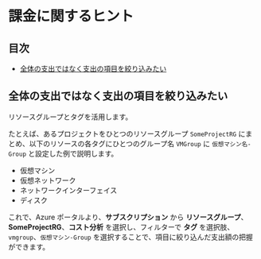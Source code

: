 # 課金に関するヒント

## 目次

- [全体の支出ではなく支出の項目を絞り込みたい](#q-filter)

## <a id="q-filter">全体の支出ではなく支出の項目を絞り込みたい</a>

リソースグループとタグを活用します。

たとえば、あるプロジェクトをひとつのリソースグループ `SomeProjectRG` にまとめ、以下のリソースの各タグにひとつのグループ名 `VMGroup` に `仮想マシン名-Group` と設定した例で説明します。

- 仮想マシン
- 仮想ネットワーク
- ネットワークインターフェイス
- ディスク

これで、Azure ポータルより、**サブスクリプション** から **リソースグループ**、**SomeProjectRG**、**コスト分析** を選択し、フィルターで **タグ** を選択肢、`vmgroup`、`仮想マシン-Group` を選択することで、項目に絞り込んだ支出額の把握ができます。
